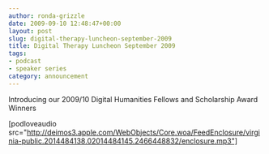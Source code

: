 ```yaml
---
author: ronda-grizzle
date: 2009-09-10 12:48:47+00:00
layout: post
slug: digital-therapy-luncheon-september-2009
title: Digital Therapy Luncheon September 2009
tags:
- podcast
- speaker series
category: announcement
---
```


Introducing our 2009/10 Digital Humanities Fellows and Scholarship Award Winners

[podloveaudio src="http://deimos3.apple.com/WebObjects/Core.woa/FeedEnclosure/virginia-public.2014484138.02014484145.2466448832/enclosure.mp3"]
